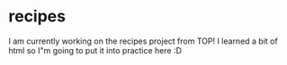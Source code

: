 # recipes
I am currently working on the recipes project from TOP!
I learned a bit of html so I"m going to put it into practice
here :D